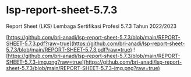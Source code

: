 # lsp-report-sheet-5.7.3
Report Sheet (LKS) Lembaga Sertifikasi Profesi 5.7.3 Tahun 2022/2023

[https://github.com/bri-anadi/lsp-report-sheet-5.7.3/blob/main/REPORT-SHEET-5.7.3.pdf?raw=true](https://github.com/bri-anadi/lsp-report-sheet-5.7.3/blob/main/REPORT-SHEET-5.7.3.pdf?raw=true)
![https://github.com/bri-anadi/lsp-report-sheet-5.7.3/blob/main/REPORT-SHEET-5.7.3-img.png?raw=true](https://github.com/bri-anadi/lsp-report-sheet-5.7.3/blob/main/REPORT-SHEET-5.7.3-img.png?raw=true)
